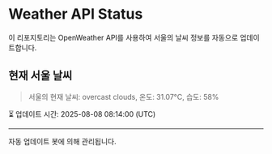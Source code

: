 
# Weather API Status

이 리포지토리는 OpenWeather API를 사용하여 서울의 날씨 정보를 자동으로 업데이트합니다.

## 현재 서울 날씨
> 서울의 현재 날씨: overcast clouds, 온도: 31.07°C, 습도: 58%

⏳ 업데이트 시간: 2025-08-08 08:14:00 (UTC)

---
자동 업데이트 봇에 의해 관리됩니다.
